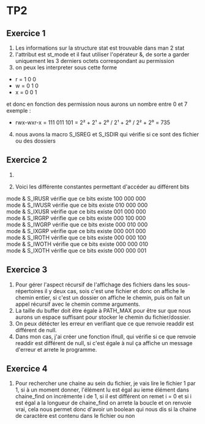 # TP2
## Exercice 1 
1. Les informations sur la structure stat est trouvable dans man 2 stat
2. l'attribut est st_mode et il faut utiliser l'opérateur &, de sorte a garder uniquement les 3 derniers octets correspondant au permission 
3. on peux les interpreter sous cette forme 
 - r = 1 0 0 
 - w = 0 1 0
 - x = 0 0 1 

et donc en fonction des permission nous aurons un nombre entre 0 et 7 exemple : 
- rwx-wxr-x = 111 011 101 = 2² + 2¹ + 2⁰ / 2¹ + 2⁰ / 2² + 2⁰ = 735 

4. nous avons la macro S_ISREG et S_ISDIR qui vérifie si ce sont des fichier ou des dossiers 

## Exercice 2 

1. 

2. Voici les différente constantes permettant d'accéder au différent bits 

mode & S_IRUSR vérifie que ce bits existe 100 000 000  
mode & S_IWUSR vérifie que ce bits existe 010 000 000  
mode & S_IXUSR vérifie que ce bits existe 001 000 000  
mode & S_IRGRP vérifie que ce bits existe 000 100 000  
mode & S_IWGRP vérifie que ce bits existe 000 010 000  
mode & S_IXGRP vérifie que ce bits existe 000 001 000  
mode & S_IROTH vérifie que ce bits existe 000 000 100  
mode & S_IWOTH vérifie que ce bits existe 000 000 010  
mode & S_IXOTH vérifie que ce bits existe 000 000 001  

## Exercice 3 

1. Pour gérer l'aspect récursif de l'affichage des fichiers dans les sous-répertoires il y deux cas, sois c'est une fichier et donc on affiche le chemin entier, si c'est un dossier on affiche le chemin, puis on fait un appel récursif avec le chemin comme arguments.
2. La taille du buffer doit être égale à PATH_MAX pour être sur que nous aurons un espace suffisant pour stocker le chemin du fichier/dossier.
3. On peux détécter les erreur en verifiant que ce que renvoie readdir est différent de null.
4. Dans mon cas, j'ai créer une fonction ifnull, qui vérifie si ce que renvoie readdir est différent de null, si c'est égale à nul ça affiche un message d'erreur et arrete le programme.

## Exercice 4 

1. Pour rechercher une chaine au sein du fichier, je vais lire le fichier 1 par 1, si à un moment donner, l'élément lu est égal au ieme élément dans chaine_find on incrémente i de 1, si il est différent on remet i = 0 et si i est égal a la longueur de chaine_find on arrete la boucle et on renvoie vrai, cela nous permet donc d'avoir un boolean qui nous dis si la chaine de caractère est contenu dans le fichier ou non 